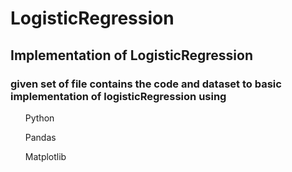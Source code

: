 # LogisticRegression
## Implementation of LogisticRegression
### given set of file contains the code and dataset to basic implementation of logisticRegression using 
<ul>Python</ul>
<ul>Pandas</ul>
<ul>Matplotlib</ul>
